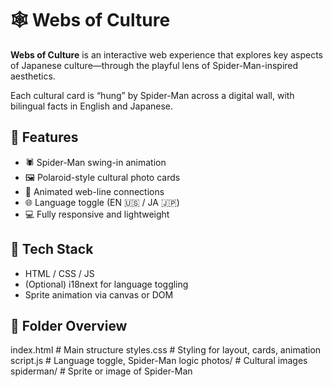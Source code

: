 # 🕸️ Webs of Culture

**Webs of Culture** is an interactive web experience that explores key aspects of Japanese culture—through the playful lens of Spider-Man-inspired aesthetics.

Each cultural card is “hung” by Spider-Man across a digital wall, with bilingual facts in English and Japanese.

## 🧩 Features

- 🕷️ Spider-Man swing-in animation
- 🖼️ Polaroid-style cultural photo cards
- 🧵 Animated web-line connections
- 🌐 Language toggle (EN 🇺🇸 / JA 🇯🇵)
- 💻 Fully responsive and lightweight

## 🔧 Tech Stack

- HTML / CSS / JS
- (Optional) i18next for language toggling
- Sprite animation via canvas or DOM

## 📂 Folder Overview

index.html # Main structure
styles.css # Styling for layout, cards, animation
script.js # Language toggle, Spider-Man logic
photos/ # Cultural images
spiderman/ # Sprite or image of Spider-Man